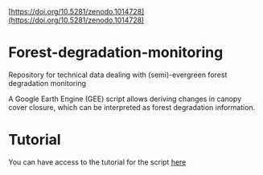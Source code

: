 [https://doi.org/10.5281/zenodo.1014728](https://doi.org/10.5281/zenodo.1014728)

# Forest-degradation-monitoring
Repository for technical data dealing with (semi)-evergreen forest degradation monitoring

A Google Earth Engine (GEE) script allows deriving changes in canopy cover closure, which can be interpreted as forest degradation information.

# Tutorial
You can have access to the tutorial for the script [here](DeltaNBR.pdf)


